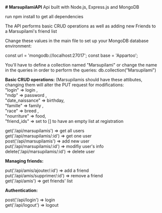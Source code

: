 <strong># MarsupilamiAPI</strong>
Api built with Node.js, Express.js and MongoDB

run npm install to get all dependencies

The API performs basic CRUD operations as well as adding new Friends to a Marsupilami's friend list

Change these values in the main file to set up your MongoDB database environment:

const url = 'mongodb://localhost:27017';
const base = 'Appartoo';

You'll have to define a collection named "Marsupilami" or change the name in the queries in order to perform the queries:
db.collection("Marsupilami")

<strong>Basic CRUD operations:</strong>
(Marsupilamis should have these attibutes, changing them will alter the PUT request for modifications:<br>
"login" => login , <br>
"mdp" => password , <br>
"date_naissance" => birthday, <br>
"famille" => family , <br>
"race" => breed , <br>
"nourriture" => food, <br>
"friend_ids" => set to [] to have an empty list at registration <br>


get('/api/marsupilamis') => get all users <br>
get('/api/marsupilamis/:id') => get one user <br>
post('/api/marsupilamis') => add new user <br>
put('/api/marsupilamis/:id') => modifiy user's info <br>
delete('/api/marsupilamis/:id') => delete user <br>

<strong>Managing friends:</strong>

put('/api/amis/ajouter/:id') => add a friend <br>
put('/api/amis/supprimer/:id') => remove a friend <br>
get('/api/amis') => get friends' list <br>

<strong>Authentication:</strong>

post('/api/login') => login <br>
get('/api/logout') => logout <br>
